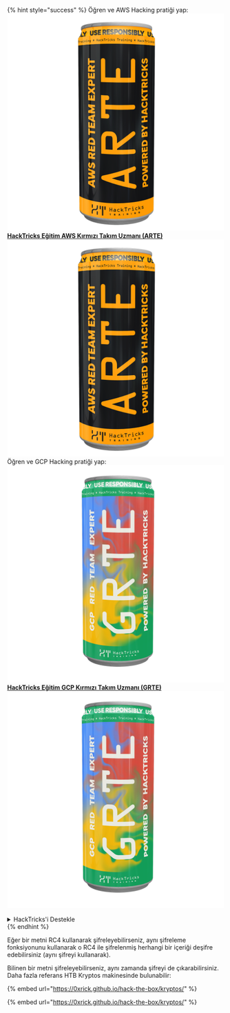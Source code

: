 {% hint style="success" %}
Öğren ve AWS Hacking pratiği yap:<img src="/.gitbook/assets/arte.png" alt="" data-size="line">[**HackTricks Eğitim AWS Kırmızı Takım Uzmanı (ARTE)**](https://training.hacktricks.xyz/courses/arte)<img src="/.gitbook/assets/arte.png" alt="" data-size="line">\
Öğren ve GCP Hacking pratiği yap: <img src="/.gitbook/assets/grte.png" alt="" data-size="line">[**HackTricks Eğitim GCP Kırmızı Takım Uzmanı (GRTE)**<img src="/.gitbook/assets/grte.png" alt="" data-size="line">](https://training.hacktricks.xyz/courses/grte)

<details>

<summary>HackTricks'i Destekle</summary>

* [**Abonelik planlarını**](https://github.com/sponsors/carlospolop) kontrol et!
* 💬 [**Discord grubuna**](https://discord.gg/hRep4RUj7f) katıl veya [**telegram grubuna**](https://t.me/peass) katıl veya **Twitter** 🐦 [**@hacktricks\_live**](https://twitter.com/hacktricks\_live)**'ı takip et.**
* **Hacking püf noktalarını paylaşmak için PR göndererek** [**HackTricks**](https://github.com/carlospolop/hacktricks) ve [**HackTricks Cloud**](https://github.com/carlospolop/hacktricks-cloud) github depolarına katkıda bulun.

</details>
{% endhint %}


Eğer bir metni RC4 kullanarak şifreleyebilirseniz, aynı şifreleme fonksiyonunu kullanarak o RC4 ile şifrelenmiş herhangi bir içeriği deşifre edebilirsiniz (aynı şifreyi kullanarak).

Bilinen bir metni şifreleyebilirseniz, aynı zamanda şifreyi de çıkarabilirsiniz. Daha fazla referans HTB Kryptos makinesinde bulunabilir:

{% embed url="https://0xrick.github.io/hack-the-box/kryptos/" %}

{% embed url="https://0xrick.github.io/hack-the-box/kryptos/" %}
